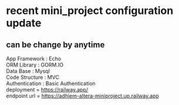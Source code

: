 # recent mini_project configuration update 

## can be change by anytime

App Framework : Echo
<br>
ORM Library : GORM.IO
<br>
Data Base : Mysql
<br>
Code Structure : MVC
<br>
Authentication : Basic Authentication
<br>
deployment = https://railway.app/
<br>
endpoint url = https://adhiem-altera-miniproject.up.railway.app
